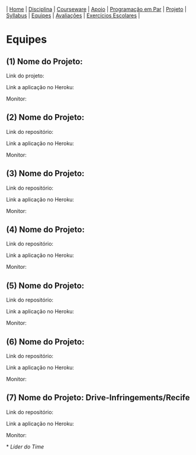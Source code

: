 | [Home](https://github.com/vinicius3w/if977) | [Disciplina](/pages/disciplina.md) | [Courseware](/pages/courseware.md) | [Apoio](/pages/apoio.md) | [Programação em Par](/pages/pairprogramming.md) | [Projeto](/pages/projeto.md) | [Syllabus](/pages/syllabus.md) | [Equipes](/pages/equipes.md) | [Avaliações](/pages/avaliacoes.md) | [Exercícios Escolares](/pages/exerciciosescolares.md) |

# Equipes

## (1) Nome do Projeto:

Link do projeto:

Link a aplicação no Heroku:

Monitor:

## (2) Nome do Projeto:

Link do repositório:

Link a aplicação no Heroku:

Monitor:

## (3) Nome do Projeto:

Link do repositório:

Link a aplicação no Heroku:

Monitor:

## (4) Nome do Projeto:

Link do repositório:

Link a aplicação no Heroku:

Monitor:

## (5) Nome do Projeto:

Link do repositório:

Link a aplicação no Heroku:

Monitor:

## (6) Nome do Projeto:

Link do repositório:

Link a aplicação no Heroku:

Monitor:

## (7) Nome do Projeto: Drive-Infringements/Recife

Link do repositório:

Link a aplicação no Heroku:

Monitor:

\* _Líder do Time_